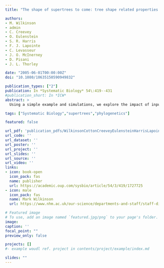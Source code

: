 ```yaml
---
title: "The shape of supertrees to come: tree shape related properties of fourteen supertree methods"

authors:
- M. Wilkinson
- admin
- C. Creevey
- O. Eulenstein
- S. R. Harris
- F. J. Lapointe
- C. Levasseur
- J. O. McInerney
- D. Pisani
- J. L. Thorley

date: "2005-06-01T00:00:00Z"
doi: "10.1080/10635150590949832"

publication_types: ["2"]
publication: In *Systematic Biology* 54\:419--431
#publication_short: In *ICW*
abstract: >
  Using a simple example and simulations, we explore the impact of input tree shape upon a broad range of supertree methods. We find that input tree shape can affect how conflict is resolved by several supertree methods and that input tree shape effects may be substantial. Standard and irreversible matrix representation with parsimony (MRP), MinFlip, duplication-only Gene Tree Parsimony (GTP), and an implementation of the average consensus method have a tendency to resolve conflict in favor of relationships in unbalanced trees. Purvis MRP and the average dendrogram method appear to have an opposite tendency. Biases with respect to tree shape are correlated with objective functions that are based upon unusual asymmetric tree-to-tree distance or fit measures. Split, quartet, and triplet fit, most similar supertree, and MinCut methods (provided the latter are interpreted as Adams consensus-like supertrees) are not revealed to have any bias with respect to tree shape by our example, but whether this holds more generally is an open problem. Future development and evaluation of supertree methods should consider explicitly the undesirable biases and other properties that we highlight. In the meantime, use of a single, arbitrarily chosen supertree method is discouraged. Use of multiple methods and/or weighting schemes may allow practical assessment of the extent to which inferences from real data depend upon methodological biases with respect to input tree shape or size.

tags: ["Systematic Biology","supertrees","phylogenetics"]

featured: false

url_pdf: 'publication_pdfs/WilkinsonCottonCreeveyEulensteinHarrisLapointeLevasseurMcInerneyPisaniThorley_2005_TheShapeOfSupertreesToComeTreeShapeRelatedPropertiesOfFourteenSupertreeMethods_SystematicBiology.pdf'
url_code: ''
url_dataset: ''
url_poster: ''
url_project: ''
url_slides: ''
url_source: ''
url_video: ''
links:
- icon: book-open
  icon_pack: fas
  name: publisher
  url: https://academic.oup.com/sysbio/article/54/3/419/1727725
- icon: male
  icon_pack: fas
  name: Mark Wilkinson
  url: https://www.nhm.ac.uk/our-science/departments-and-staff/staff-directory/mark-wilkinson.html

# Featured image
# To use, add an image named `featured.jpg/png` to your page's folder.
image:
caption: ''
focal_point: ""
preview_only: false

projects: []
#- example woudl ref. project in contents/project/example/index.md

slides: ""
---
```

